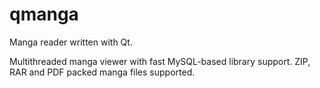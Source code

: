# qmanga
Manga reader written with Qt.

Multithreaded manga viewer with fast MySQL-based library support. ZIP, RAR and PDF packed manga files supported.
